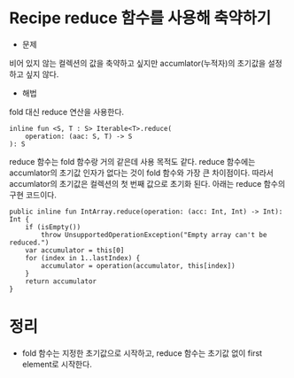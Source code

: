 # Recipe reduce 함수를 사용해 축약하기


* 문제

비어 있지 않는 컬렉션의 값을 축약하고 싶지만 accumlator(누적자)의 초기값을 설정하고 싶지 않다.


* 해법

fold 대신 reduce 연산을 사용한다.


```(kotlin)
inline fun <S, T : S> Iterable<T>.reduce(
    operation: (aac: S, T) -> S
): S
```

reduce 함수는 fold 함수랑 거의 같은데 사용 목적도 같다. reduce 함수에는 accumlator의 초기값 인자가 없다는 것이 fold 함수와 가장 큰 차이점이다.
따라서 accumlator의 초기값은 컬렉션의 첫 번째 값으로 초기화 된다. 아래는 reduce 함수의 구현 코드이다.

```(kotlin)
public inline fun IntArray.reduce(operation: (acc: Int, Int) -> Int): Int {
    if (isEmpty())
        throw UnsupportedOperationException("Empty array can't be reduced.")
    var accumulator = this[0]
    for (index in 1..lastIndex) {
        accumulator = operation(accumulator, this[index])
    }
    return accumulator
}
```


# 정리


- fold 함수는 지정한 초기값으로 시작하고, reduce 함수는 초기값 없이 first element로 시작한다.

